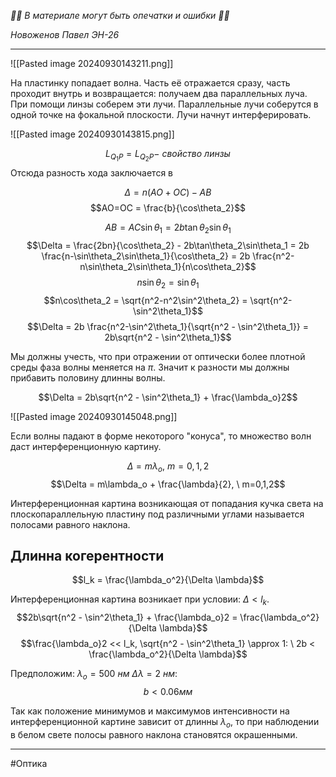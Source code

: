 *🚨🚨 В материале могут быть опечатки и ошибки 🚨🚨*

*Новоженов Павел*
*ЭН-26*

---

![[Pasted image 20240930143211.png]]

На пластинку попадает волна. Часть её отражается сразу, часть проходит внутрь и возвращается: получаем два параллельных луча. При помощи линзы соберем эти лучи. Параллельные лучи соберутся в одной точке на фокальной плоскости. Лучи начнут интерферировать.

![[Pasted image 20240930143815.png]]

$$L_{Q_1P} = L_{Q_2P} - \ свойство \ линзы$$
Отсюда разность хода заключается в 

$$\Delta = n(AO+OC) - AB$$
$$AO=OC = \frac{b}{\cos\theta_2}$$

$$AB=AC\sin\theta_1 = 2b\tan\theta_2\sin\theta_1$$
$$\Delta = \frac{2bn}{\cos\theta_2} - 2b\tan\theta_2\sin\theta_1 = 2b \frac{n-\sin\theta_2\sin\theta_1}{\cos\theta_2} = 2b \frac{n^2-n\sin\theta_2\sin\theta_1}{n\cos\theta_2}$$
$$n\sin\theta_2 = \sin\theta_1$$
$$n\cos\theta_2 = \sqrt{n^2-n^2\sin^2\theta_2} = \sqrt{n^2-\sin^2\theta_1}$$
$$\Delta = 2b \frac{n^2-\sin^2\theta_1}{\sqrt{n^2 - \sin^2\theta_1}} = 2b\sqrt{n^2 - \sin^2\theta_1}$$

Мы должны учесть, что при отражении от оптически более плотной среды фаза волны меняется на $\pi$. Значит к разности мы должны прибавить половину длинны волны.

$$\Delta = 2b\sqrt{n^2 - \sin^2\theta_1} + \frac{\lambda_o}2$$

![[Pasted image 20240930145048.png]]

Если волны падают в форме некоторого "конуса", то множество волн даст интерференционную картину.

$$\Delta = m\lambda_o, \ m=0,1,2$$
$$\Delta = m\lambda_o + \frac{\lambda}{2}, \ m=0,1,2$$

Интерференционная картина возникающая от попадания кучка света на плоскопараллельную пластину под различными углами называется полосами равного наклона.

## Длинна когерентности
$$l_k = \frac{\lambda_o^2}{\Delta \lambda}$$

Интерференционная картина возникает при условии: $\Delta < l_k$.
$$2b\sqrt{n^2 - \sin^2\theta_1} + \frac{\lambda_o}2 = \frac{\lambda_o^2}{\Delta \lambda}$$
$$\frac{\lambda_o}2 << l_k, \sqrt{n^2 - \sin^2\theta_1} \approx 1: \ 2b < \frac{\lambda_o^2}{\Delta \lambda}$$

Предположим: $\lambda_o = 500 \ нм$ $\Delta \lambda = 2 \ нм$:
$$b < 0.06мм$$

Так как положение минимумов и максимумов интенсивности на интерференционной картине зависит от длинны $\lambda_o$, то при наблюдении в белом свете полосы равного наклона становятся окрашенными.

---

#Оптика 